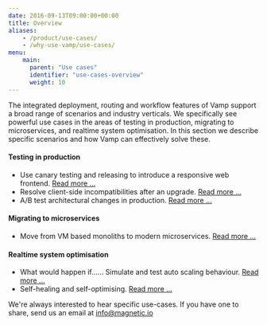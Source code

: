 ```yaml
---
date: 2016-09-13T09:00:00+00:00
title: Overview
aliases:
    - /product/use-cases/
    - /why-use-vamp/use-cases/
menu:
    main:
      parent: "Use cases"
      identifier: "use-cases-overview"
      weight: 10
---
```


The integrated deployment, routing and workflow features of Vamp support a broad range of scenarios and industry verticals. We specifically see powerful use cases in the areas of testing in production, migrating to microservices, and realtime system optimisation. In this section we describe specific scenarios and how Vamp can effectively solve these.

#### Testing in production 
* Use canary testing and releasing to introduce a responsive web frontend. [Read more ...](/product/use-cases/create-responsive-website/)
* Resolve client-side incompatibilities after an upgrade. [Read more ...](/product/use-cases/resolve-incompatibilities-after-upgrade/)
* A/B test architectural changes in production. [Read more ...](/product/use-cases/modernise-architecture/)

#### Migrating to microservices
* Move from VM based monoliths to modern microservices. [Read more ...](/product/use-cases/refactor-monolithic-to-microsystems/)

#### Realtime system optimisation

* What would happen if...... Simulate and test auto scaling behaviour. [Read more ...](/product/use-cases/simulate-and-test-scaling-behaviour)
* Self-healing and self-optimising. [Read more ...](/product/use-cases/self-healing-and-self-optimising)

We're always interested to hear specific use-cases. If you have one to share, send us an email at [info@magnetic.io](mailto:info@magnetic.io)